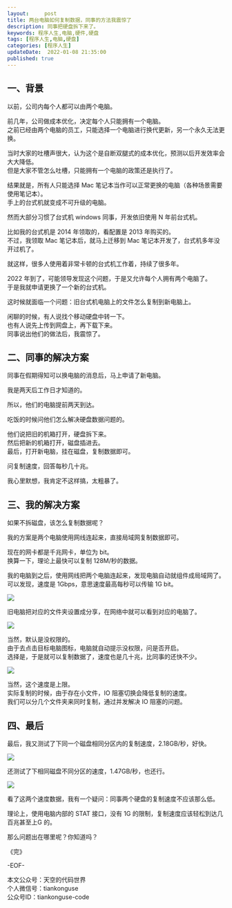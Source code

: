 ```yaml
---   
layout:     post  
title: 两台电脑如何复制数据，同事的方法我震惊了  
description: 同事把硬盘拆下来了。       
keywords: 程序人生,电脑,硬件,硬盘  
tags: [程序人生,电脑,硬盘]    
categories: [程序人生]  
updateDate:  2022-01-08 21:35:00  
published: true  
---  
```



## 一、背景  


以前，公司内每个人都可以由两个电脑。  


前几年，公司做成本优化，决定每个人只能拥有一个电脑。  
之前已经由两个电脑的员工，只能选择一个电脑进行换代更新，另一个永久无法更换。  


当时大家的吐槽声很大，认为这个是自断双腿式的成本优化，预测以后开发效率会大大降低。  
但是大家不管怎么吐槽，只能拥有一个电脑的政策还是执行了。  


结果就是，所有人只能选择 Mac 笔记本当作可以正常更换的电脑（各种场景需要使用笔记本）。  
手上的台式机就变成不可升级的电脑。  


然而大部分习惯了台式机 windows 同事，开发依旧使用 N 年前台式机。  


比如我的台式机是 2014 年领取的，看配置是 2013 年购买的。  
不过，我领取 Mac 笔记本后，就马上迁移到 Mac 笔记本开发了，台式机多年没开过机了。   


就这样，很多人使用着非常卡顿的台式机工作着，持续了很多年。   


2022 年到了，可能领导发现这个问题，于是又允许每个人拥有两个电脑了。  
于是我就申请更换了一个新的台式机。  


这时候就面临一个问题：旧台式机电脑上的文件怎么复制到新电脑上。  


闲聊的时候，有人说找个移动硬盘中转一下。  
也有人说先上传到网盘上，再下载下来。  
同事说出他们的做法后，我震惊了。  


## 二、同事的解决方案  


同事在假期得知可以换电脑的消息后，马上申请了新电脑。  


我是两天后工作日才知道的。  


所以，他们的电脑提前两天到达。  


吃饭的时候问他们怎么解决硬盘数据问题的。  


他们说把旧的机箱打开，硬盘拆下来。  
然后把新的机箱打开，磁盘插进去。  
最后，打开新电脑，挂在磁盘，复制数据即可。  


问复制速度，回答每秒几十兆。  


我心里默想，我肯定不这样搞，太粗暴了。  



## 三、我的解决方案  


如果不拆磁盘，该怎么复制数据呢？  


我的方案是两个电脑使用网线连起来，直接局域网复制数据即可。  


现在的网卡都是千兆网卡，单位为 bit。  
换算一下，理论上最快可以复制 128M/秒的数据。  


我的电脑到之后，使用网线把两个电脑连起来，发现电脑自动就组件成局域网了。  
可以发现，速度是 1Gbps，意思速度最高每秒可以传输 1G bit。  


![](https://res2022.tiankonguse.com/images/2022/01/08/001.png)  


旧电脑把对应的文件夹设置成分享，在网络中就可以看到对应的电脑了。  


![](https://res2022.tiankonguse.com/images/2022/01/08/002.png)  


当然，默认是没权限的。  
由于去点击目标电脑图标，电脑就自动提示没权限，问是否开启。  
选择是，于是就可以复制数据了，速度也是几十兆，比同事的还快不少。  


![](https://res2022.tiankonguse.com/images/2022/01/08/003.png)  


当然，这个速度是上限。  
实际复制的时候，由于存在小文件，IO 阻塞切换会降低复制的速度。  
我们可以分几个文件夹来同时复制，通过并发解决 IO 阻塞的问题。  


## 四、最后  


最后，我又测试了下同一个磁盘相同分区内的复制速度，2.18GB/秒，好快。  


![](https://res2022.tiankonguse.com/images/2022/01/08/004.png)  


还测试了下相同磁盘不同分区的速度，1.47GB/秒，也还行。   


![](https://res2022.tiankonguse.com/images/2022/01/08/005.png)  



看了这两个速度数据，我有一个疑问：同事两个硬盘的复制速度不应该那么低。  


理论上，使用电脑内部的 STAT 接口，没有 1G 的限制，复制速度应该轻松到达几百兆甚至上G 的。  


那么问题出在哪里呢？你知道吗？  



《完》  


-EOF-  



本文公众号：天空的代码世界  
个人微信号：tiankonguse  
公众号ID：tiankonguse-code  
  

